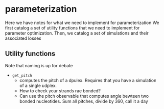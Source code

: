 # parameterization

Here we have notes for what we need to implement for parameterization
We first catalog a set of utility functions that we need to implement for parameter optimization. Then, we catalog a set of simulations and their associated losses

## Utility functions

Note that naming is up for debate

- `get_pitch`
  - computes the pitch of a dpulex. Requires that you have a simulation of a single udplex.
  - How to check your strands rae bonded?
  - Can use the pitch observable that computes angle bewteen two bonded nucleotides. Sum all pitches, divide by 360, call it a day
